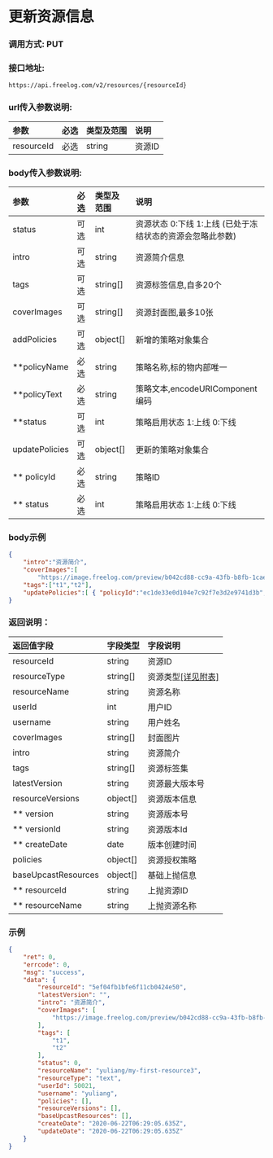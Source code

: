 # 更新资源信息



### 调用方式: PUT



### 接口地址:

```
https://api.freelog.com/v2/resources/{resourceId}
```



### url传入参数说明:

| 参数 | 必选 | 类型及范围 | 说明 |
| :--- | :--- | :--- | :--- |
| resourceId | 必选 | string | 资源ID |



### body传入参数说明:

| 参数 | 必选 | 类型及范围 | 说明 |
| :--- | :--- | :--- | :--- |
| status | 可选 | int | 资源状态 0:下线 1:上线 (已处于冻结状态的资源会忽略此参数) |
| intro | 可选 | string | 资源简介信息 |
| tags | 可选 | string[] | 资源标签信息,自多20个 |
| coverImages | 可选 | string[] | 资源封面图,最多10张 |
| addPolicies | 可选 | object[] | 	新增的策略对象集合 |
| **policyName | 必选 | string | 策略名称,标的物内部唯一 |
| **policyText | 必选 | string | 策略文本,encodeURIComponent编码 |
| **status | 可选 | int | 策略启用状态 1:上线 0:下线 |
| updatePolicies | 可选 | object[] | 更新的策略对象集合 |
| ** policyId | 必选 | string | 策略ID |
| ** status | 必选 | int | 策略启用状态 1:上线 0:下线 |

### body示例

```json
{
    "intro":"资源简介",
    "coverImages":[
        "https://image.freelog.com/preview/b042cd88-cc9a-43fb-b8fb-1cae320b7977.jpg"],
    "tags":["t1","t2"],
	"updatePolicies":[ { "policyId":"ec1de33e0d104e7c92f7e3d2e9741d3b","policyName":"new name3" } ] 
}
```



### 返回说明：

| 返回值字段 | 字段类型 | 字段说明 |
| :--- | :--- | :--- |
| resourceId | string | 资源ID|
| resourceType | string[] | 资源类型[[详见附表]][资源类型] |
| resourceName | string | 资源名称 |
| userId | int | 用户ID |
| username | string | 用户姓名 |
| coverImages | string[] | 封面图片 |
| intro | string | 资源简介 |
| tags | string[] | 资源标签集 |
| latestVersion | string | 资源最大版本号 |
| resourceVersions | object[] | 资源版本信息 |
| ** version | string | 资源版本号 |
| ** versionId | string | 资源版本Id |
| ** createDate | date | 版本创建时间 |
| policies | object[] | 资源授权策略 |
| baseUpcastResources | object[] | 基础上抛信息 |
| ** resourceId | string | 上抛资源ID |
| ** resourceName | string | 上抛资源名称 |



### 示例

```json
{
    "ret": 0,
    "errcode": 0,
    "msg": "success",
    "data": {
        "resourceId": "5ef04fb1bfe6f11cb0424e50",
        "latestVersion": "",
        "intro": "资源简介",
        "coverImages": [
            "https://image.freelog.com/preview/b042cd88-cc9a-43fb-b8fb-1cae320b7977.jpg"
        ],
        "tags": [
            "t1",
            "t2"
        ],
        "status": 0,
        "resourceName": "yuliang/my-first-resource3",
        "resourceType": "text",
        "userId": 50021,
        "username": "yuliang",
        "policies": [],
        "resourceVersions": [],
        "baseUpcastResources": [],
        "createDate": "2020-06-22T06:29:05.635Z",
        "updateDate": "2020-06-22T06:29:05.635Z"
    }
}
```

[资源类型]: /附表/资源类型.html "资源类型"



